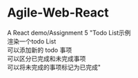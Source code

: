 # Agile-Web-React
A React demo/Assignment 5
"Todo List示例  
渲染一个todo List  
可以添加新的 todo 事项  
可以区分已完成和未完成事项  
可以将未完成的事项标记为已完成"  
